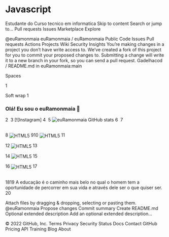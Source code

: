 # Javascript
Estudante  do Curso tecnico em informatica
Skip to content
Search or jump to…
Pull requests
Issues
Marketplace
Explore
 
@euRamonmaia 
euRamonmaia
/
euRamonmaia
Public
Code
Issues
Pull requests
Actions
Projects
Wiki
Security
Insights
You’re making changes in a project you don’t have write access to. We’ve created a fork of this project for you to commit your proposed changes to. Submitting a change will write it to a new branch in your fork, so you can send a pull request.
Gadelhacod
/
README.md
in
euRamonmaia:main
 

Spaces

1

Soft wrap
1
### Olá! Eu sou o euRamonmaia 👋
2
​
3
[![Instagram]
4
​
5
![euRamonmaia GitHub stats](https://github.com/euRamonmaia/Javascript/tree/main/exercircius)
6
​
7
<div style="display:inline_block"><br/>
8
<img align="center" alt="HTML5" src="https://img.shields.io/badge/HTML5-E34F26?style=for-the-badge&logo=html5&logoColor=white " />
9
​
10
 <img align="center" alt="HTML5" src="https://img.shields.io/badge/CSS3-1572B6?style=for-the-badge&logo=css3&logoColor=white " />
11
  
12
 <img align="center" alt="HTML5" src="https://img.shields.io/badge/JavaScript-F7DF1E?style=for-the-badge&logo=javascript&logoColor=black " /> 
13
 
14
 <img align="center" alt="HTML5" src="https://img.shields.io/badge/Java-ED8B00?style=for-the-badge&logo=java&logoColor=white " />
15
 
16
  <img align="center" alt="HTML5" src="https://img.shields.io/badge/Python-14354C?style=for-the-badge&logo=python&logoColor=white " />
17
</div><br/>
18
​
19
A educação é o caminho mais belo no qual o homem tem a oportunidade de percorrer em sua vida e através dele ser o que quiser ser.
20
​

Attach files by dragging & dropping, selecting or pasting them.
@euRamonmaia
Propose changes
Commit summary
Create README.md
Optional extended description
Add an optional extended description…
 
© 2022 GitHub, Inc.
Terms
Privacy
Security
Status
Docs
Contact GitHub
Pricing
API
Training
Blog
About
